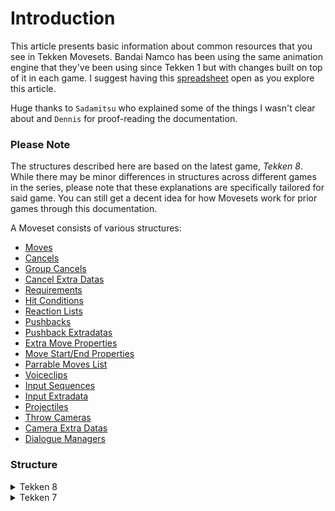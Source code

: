 # Introduction
This article presents basic information about common resources that you see in Tekken Movesets. Bandai Namco has been using the same animation engine that they've been using since Tekken 1 but with changes built on top of it in each game. I suggest having this [spreadsheet](https://docs.google.com/spreadsheets/d/1DBkC-HfqD0KWQNeOTKjJWmPxdbEuCcGZxkPxQpsLkOY/edit?usp=sharing) open as you explore this article.

Huge thanks to `Sadamitsu` who explained some of the things I wasn't clear about and `Dennis` for proof-reading the documentation.

### Please Note
The structures described here are based on the latest game, *Tekken 8*. While there may be minor differences in structures across different games in the series, please note that these explanations are specifically tailored for said game. You can still get a decent idea for how Movesets work for prior games through this documentation.

A Moveset consists of various structures:

  - [Moves](./Structures/Move/)
  - [Cancels](./Structures/Cancel/)
  - [Group Cancels](./Structures/Group_Cancel/)
  - [Cancel Extra Datas](./Structures/Cancel_Extra_Data/)
  - [Requirements](./Structures/Requirement/)
  - [Hit Conditions](./Structures/Hit_Conditions/)
  - [Reaction Lists](./Structures/Reaction_List/)
  - [Pushbacks](./Structures/Pushback/)
  - [Pushback Extradatas](./Structures/Pushback_Extradata/)
  - [Extra Move Properties](./Structures/Extra_Move_Property/)
  - [Move Start/End Properties](./Structures/Move_Start_End_Property/)
  - [Parrable Moves List](./Structures/Parryable_Move/)
  - [Voiceclips](./Structures/Voiceclip/)
  - [Input Sequences](./Structures/Input_Sequence/)
  - [Input Extradata](./Structures/Input_Extradata/)
  - [Projectiles](./Structures/Projectile/)
  - [Throw Cameras](./Structures/Throw_Camera/)
  - [Camera Extra Datas](./Structures/Camera_Extra_Data/)
  - [Dialogue Managers](./Structures/Dialogue_Manager/)


### Structure
<details>
  <summary>Tekken 8</summary>

```cpp
struct tk_moveset
{
  uint16_t _0x0;
  bool is_written;
  bool _0x3;
  uint32_t _0x4;
  char _0x8[4]; // "TEK"
  uint32_t _0xC;
  uint32_t *character_name_addr;    // no longer used
  uint32_t *character_creator_addr; // no longer used
  uint32_t *date_addr;              // no longer used
  uint32_t *fulldate_addr;          // no longer used
  uint16_t original_aliases[60];
  uint16_t current_aliases[60];
  uint16_t unknown_aliases[32];
  uint32_t ordinal_id1;                          // Concatenation of previous Character ID, for Kazuya (8) -> (-7 & 7)
  uint32_t ordinal_id2;                          // Concatenation of Character ID, for Kazuya (8) -> (-8 & 8)
  // MOVESET TABLE
  tk_reaction *reactions_ptr;                    // Offset: 0x168
  uint64_t _0x170;                               // No clue why it's here but it's here
  uint64_t reactions_count;                      // Offset: 0x178
  tk_requirement *requirements_ptr;              // Offset: 0x180
  uint64_t requirements_count;                   // Offset: 0x188
  tk_hit_condition *hit_conditions_ptr;          // Offset: 0x190
  uint64_t hit_conditions_count;                 // Offset: 0x198
  tk_projectile *projectiles_ptr;                // Offset: 0x1a0
  uint64_t projectiles_count;                    // Offset: 0x1a8
  tk_pushback *pushbacks_ptr;                    // Offset: 0x1b0
  uint64_t pushbacks_count;                      // Offset: 0x1b8
  tk_pushback_extradata *pushback_extradata_ptr; // Offset: 0x1c0
  uint64_t pushback_extradata_count;             // Offset: 0x1c8
  tk_cancel *cancels_ptr;                        // Offset: 0x1d0
  uint64_t cancels_count;                        // Offset: 0x1d8
  tk_cancel *group_cancels_ptr;                  // Offset: 0x1e0
  uint64_t group_cancels_count;                  // Offset: 0x1e8
  tk_cancel_extradata *cancel_extradata_ptr;     // Offset: 0x1f0
  uint64_t cancel_extradata_count;               // Offset: 0x1f8
  tk_extraprops *extra_move_properties_ptr;      // Offset: 0x200
  uint64_t extra_move_properties_count;          // Offset: 0x208
  tk_move_start_end_props *move_start_props_ptr; // Offset: 0x210
  uint64_t move_start_props_count;               // Offset: 0x218
  tk_move_start_end_props *move_end_props_ptr;   // Offset: 0x220
  uint64_t move_end_props_count;                 // Offset: 0x228
  tk_move *moves_ptr;                            // Offset: 0x230
  uint64_t moves_count;                          // Offset: 0x238
  tk_voiceclip *voiceclips_ptr;                  // Offset: 0x240
  uint64_t voiceclips_count;                     // Offset: 0x248
  tk_input_sequence *input_sequences_ptr;        // Offset: 0x250
  uint64_t input_sequences_count;                // Offset: 0x258
  tk_input *inputs_ptr;                          // Offset: 0x260
  uint64_t inputs_count;                         // Offset: 0x268
  tk_parryable_move *parryable_list_ptr;         // Offset: 0x270
  uint64_t parryable_list_count;                 // Offset: 0x278
  tk_throw_extra *throw_extras_ptr;              // Offset: 0x280
  uint64_t throw_extras_count;                   // Offset: 0x288
  tk_throw *throws_ptr;                          // Offset: 0x290
  uint64_t throws_count;                         // Offset: 0x298
  tk_dialogue *dialogues_ptr;                    // Offset: 0x2a0
  uint64_t dialogues_count;                      // Offset: 0x2a8
  // No longer used
  tk_mota *mota_0; // Anims
  tk_mota *mota_1; // Anims
  tk_mota *mota_2; // Hand
  tk_mota *mota_3; // Hand
  tk_mota *mota_4; // Face
  tk_mota *mota_5; // Face
  tk_mota *mota_6; // Wings (probably more to it)
  tk_mota *mota_7; // Wings (probablty more to it)
  tk_mota *mota_8; // Camera
  tk_mota *mota_9; // Camera
  tk_mota *mota_10; // Unknown
  tk_mota *mota_11; // Unknown
  tk_mota *start_of_odd_mota;
};
```
</details>

<details>
  <summary>Tekken 7</summary>
  
```cpp
struct tk_moveset
{
  uint16_t _0x0;
  bool is_written;
  bool _0x3;
  char _0x4[4];
  char *character_name_addr;
  char *character_creator_addr;
  char *date_addr;
  char *fulldate_addr;
  uint16_t original_aliases[56];
  uint16_t current_aliases[56];
  uint16_t unknown_aliases[32];
  uint32_t ordinal_id1; // Concatenation of previous Character ID, for Kazuya (8) -> (-7 & 7)
  uint32_t ordinal_id2; // Concatenation of Character ID, for Kazuya (8) -> (-8 & 8)
  // MOVESET TABLE
  tk_reaction *reactions_ptr;
  uint64_t reactions_count;
  tk_requirement *requirements_ptr;
  uint64_t requirements_count;
  tk_hit_condition *hit_conditions_ptr;
  uint64_t hit_conditions_count;
  tk_projectile *projectiles_ptr;
  uint64_t projectiles_count;
  tk_pushback *pushbacks_ptr;
  uint64_t pushbacks_count;
  tk_pushback_extradata *pushback_extradata_ptr;
  uint64_t pushback_extradata_count;
  tk_cancel *cancels_ptr;
  uint64_t cancels_count;
  tk_cancel *group_cancels_ptr;
  uint64_t group_cancels_count;
  tk_cancel_extradata *cancel_extradata_ptr;
  uint64_t cancel_extradata_count;
  tk_extraprops *extra_move_properties_ptr;
  uint64_t extra_move_properties_count;
  tk_move_start_end_props *move_start_props_ptr;
  uint64_t move_start_props_count;
  tk_move_start_end_props *move_end_props_ptr;
  uint64_t move_end_props_count;
  tk_move *moves_ptr;
  uint64_t moves_count;
  tk_voiceclip *voiceclips_ptr;
  uint64_t voiceclips_count;
  tk_input_sequence *input_sequences_ptr;
  uint64_t input_sequences_count;
  tk_input *inputs_ptr;
  uint64_t inputs_count;
  tk_parryable_move *parryable_list_ptr;
  uint64_t parryable_list_count;
  tk_throw_extra *throw_extras_ptr;
  uint64_t throw_extras_count;
  tk_throw *throws_ptr;
  uint64_t throws_count;
  tk_mota *mota_0; // Anims
  tk_mota *mota_1; // Anims
  tk_mota *mota_2; // Hand
  tk_mota *mota_3; // Hand
  tk_mota *mota_4; // Face
  tk_mota *mota_5; // Face
  tk_mota *mota_6; // Wings (probably more to it)
  tk_mota *mota_7; // Wings (probablty more to it)
  tk_mota *mota_8; // Camera
  tk_mota *mota_9; // Camera
  tk_mota *mota_10; // Unknown
  tk_mota *mota_11; // Unknown
  tk_mota *start_of_odd_mota;
};
```
</details>